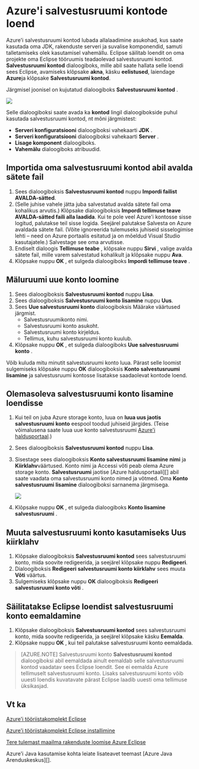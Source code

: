 <properties
    pageTitle="Azure'i salvestusruumi kontode loend"
    description="Azure'i tööriistakomplekt kasutamise Eclipse salvestusruumi Kontosätete haldamine"
    services=""
    documentationCenter="java"
    authors="rmcmurray"
    manager="wpickett"
    editor=""/>

<tags
    ms.service="multiple"
    ms.workload="na"
    ms.tgt_pltfrm="multiple"
    ms.devlang="Java"
    ms.topic="article"
    ms.date="08/11/2016" 
    ms.author="robmcm"/>

<!-- Legacy MSDN URL = https://msdn.microsoft.com/library/azure/dn205108.aspx -->

# <a name="azure-storage-account-list"></a>Azure'i salvestusruumi kontode loend #

Azure'i salvestusruumi kontod lubada allalaadimine asukohad, kus saate kasutada oma JDK, rakenduste serveri ja suvalise komponendid, samuti talletamiseks olek kasutamisel vahemällu. Eclipse säilitab loendit on oma projekte oma Eclipse tööruumis teadaolevad salvestusruumi kontod. **Salvestusruumi kontod** dialoogiboks, mille abil saate hallata selle loendi sees Eclipse, avamiseks klõpsake **akna**, käsku **eelistused**, laiendage **Azure**ja klõpsake **Salvestusruumi kontod**.

Järgmisel joonisel on kujutatud dialoogiboks **Salvestusruumi kontod** .

![][ic719496]

Selle dialoogiboksi saate avada ka **kontod** lingil dialoogibokside puhul kasutada salvestusruumi kontod, nt mõni järgmistest:

* **Serveri konfiguratsiooni** dialoogiboksi vahekaarti **JDK** .
* **Serveri konfiguratsiooni** dialoogiboksi vahekaarti **Server** .
* **Lisage komponent** dialoogiboks.
* **Vahemälu** dialoogiboks atribuudid.

## <a name="to-import-your-storage-accounts-using-a-publish-settings-file"></a>Importida oma salvestusruumi kontod abil avalda sätete fail ##

1. Sees dialoogiboksis **Salvestusruumi kontod** nuppu **Impordi failist AVALDA-sätted**.
2. (Selle juhise vahele jätta juba salvestatud avalda sätete fail oma kohalikus arvutis.) Klõpsake dialoogiboksis **Impordi tellimuse teave** **AVALDA-sätted faili alla laadida**. Kui te pole veel Azure'i kontosse sisse logitud, palutakse teil sisse logida. Seejärel palutakse Salvesta on Azure avaldada sätete fail. (Võite ignoreerida tulemuseks juhiseid sisselogimise lehti – need on Azure portaalis esitatud ja on mõeldud Visual Studio kasutajatele.) Salvestage see oma arvutisse.
3. Endiselt dialoogis **Tellimuse teabe** , klõpsake nuppu **Sirvi** , valige avalda sätete fail, mille varem salvestatud kohalikult ja klõpsake nuppu **Ava**.
4. Klõpsake nuppu **OK** , et sulgeda dialoogiboks **Impordi tellimuse teave** .

## <a name="to-create-a-new-storage-account"></a>Mäluruumi uue konto loomine ##

1. Sees dialoogiboksis **Salvestusruumi kontod** nuppu **Lisa**.
2. Sees dialoogiboksis **Salvestusruumi konto lisamine** nuppu **Uus**.
3. Sees **Uue salvestusruumi konto** dialoogiboksis Määrake väärtused järgmist.
    * Salvestusruumikonto nimi.
    * Salvestusruumi konto asukoht.
    * Salvestusruumi konto kirjeldus.
    * Tellimus, kuhu salvestusruumi konto kuulub.
4. Klõpsake nuppu **OK** , et sulgeda dialoogiboks **Uue salvestusruumi konto** .

Võib kuluda mitu minutit salvestusruumi konto luua. Pärast selle loomist sulgemiseks klõpsake nuppu **OK** dialoogiboksis **Konto salvestusruumi lisamine** ja salvestusruumi kontosse lisatakse saadaolevat kontode loend.

## <a name="to-add-an-existing-storage-account-to-the-list"></a>Olemasoleva salvestusruumi konto lisamine loendisse ##

1. Kui teil on juba Azure storage konto, luua on **luua uus jaotis salvestusruumi konto** eespool toodud juhiseid järgides. (Teise võimalusena saate luua uue konto salvestusruumi [Azure'i haldusportaal][].)
2. Sees dialoogiboksis **Salvestusruumi kontod** nuppu **Lisa**.
3. Sisestage sees dialoogiboksis **Konto salvestusruumi lisamine** **nimi** ja **Kiirklahv**väärtused. Konto nimi ja Accessi võti peab olema Azure storage konto. **Salvestusruumi** jaotise [Azure haldusportaali][] abil saate vaadata oma salvestusruumi konto nimed ja võtmed. Oma **Konto salvestusruumi lisamine** dialoogiboksi sarnanema järgmisega.

    ![][ic719497]

4. Klõpsake nuppu **OK** , et sulgeda dialoogiboks **Konto lisamine salvestusruumi** .

## <a name="to-modify-a-storage-account-to-use-a-new-access-key"></a>Muuta salvestusruumi konto kasutamiseks Uus kiirklahv ##

1. Klõpsake dialoogiboksis **Salvestusruumi kontod** sees salvestusruumi konto, mida soovite redigeerida, ja seejärel klõpsake nuppu **Redigeeri**.
2. Dialoogiboksis **Redigeeri salvestusruumi konto kiirklahv** sees muuta **Võti** väärtus.
3. Sulgemiseks klõpsake nuppu **OK** dialoogiboksis **Redigeeri salvestusruumi konto võti** .

## <a name="to-remove-a-storage-account-from-the-list-maintained-in-eclipse"></a>Säilitatakse Eclipse loendist salvestusruumi konto eemaldamine ##

1. Klõpsake dialoogiboksis **Salvestusruumi kontod** sees salvestusruumi konto, mida soovite redigeerida, ja seejärel klõpsake käsku **Eemalda**.
2. Klõpsake nuppu **OK** , kui teil palutakse salvestusruumi konto eemaldada.

>[AZURE.NOTE] Salvestusruumi konto **Salvestusruumi kontod** dialoogiboksi abil eemaldada ainult eemaldab selle salvestusruumi kontod vaadatav sees Eclipse loendit. See ei eemalda Azure tellimuselt salvestusruumi konto. Lisaks salvestusruumi konto võib uuesti loendis kuvatavate pärast Eclipse laadib uuesti oma tellimuse üksikasjad.

## <a name="see-also"></a>Vt ka ##

[Azure'i tööriistakomplekt Eclipse][]

[Azure'i tööriistakomplekt Eclipse installimine][] 

[Tere tulemast maailma rakenduste loomise Azure Eclipse][]

Azure'i Java kasutamise kohta leiate lisateavet teemast [Azure Java Arenduskeskus][].

<!-- URL List -->

[Azure'i Java Arenduskeskus]: http://go.microsoft.com/fwlink/?LinkID=699547
[Azure'i tööriistakomplekt Eclipse]: http://go.microsoft.com/fwlink/?LinkID=699529
[Azure'i haldusportaal]: http://go.microsoft.com/fwlink/?LinkID=512959
[Tere tulemast maailma rakenduste loomise Azure Eclipse]: http://go.microsoft.com/fwlink/?LinkID=699533
[Azure'i tööriistakomplekt Eclipse installimine]: http://go.microsoft.com/fwlink/?LinkId=699546
[What's New in the Azure Toolkit for Eclipse]: http://go.microsoft.com/fwlink/?LinkID=699552

<!-- IMG List -->

[ic719496]: ./media/azure-toolkit-for-eclipse-azure-storage-account-list/ic719496.png
[ic719497]: ./media/azure-toolkit-for-eclipse-azure-storage-account-list/ic719497.png
